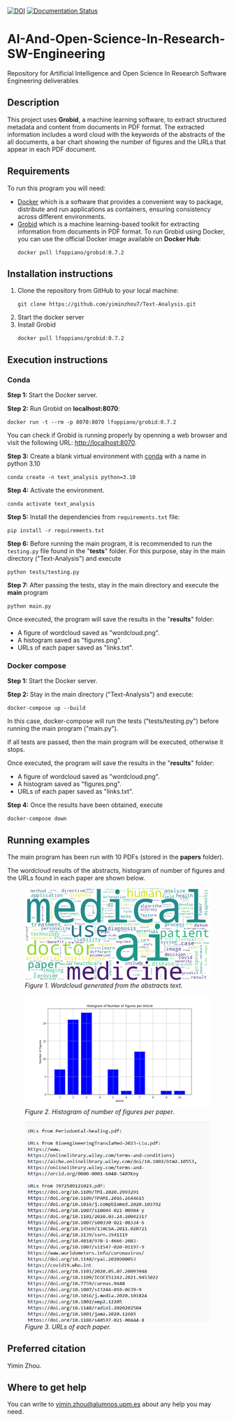 [![DOI](https://zenodo.org/badge/DOI/10.5281/zenodo.10657570.svg)](https://doi.org/10.5281/zenodo.10657570) [![Documentation Status](https://readthedocs.org/projects/text-analysis/badge/?version=latest)](https://text-analysis.readthedocs.io/en/latest/?badge=latest)

# AI-And-Open-Science-In-Research-SW-Engineering
Repository for Artificial Intelligence and Open Science In Research Software Engineering deliverables

## Description
This project uses **Grobid**, a machine learning software, to extract structured metadata and content from documents in PDF format. The extracted information includes a word cloud with the keywords of the abstracts of the all documents, a bar chart showing the number of figures and the URLs that appear in each PDF document.

## Requirements
To run this program you will need:
* [Docker](https://docs.docker.com/engine/install/) which is a software that provides a convenient way to package, distribute and run applications as containers, ensuring consistency across different environments.
* [Grobid](https://github.com/kermitt2/grobid) which is a machine learning-based toolkit for extracting information from documents in PDF format. To run Grobid using Docker, you can use the official Docker image available on **Docker Hub**:
  ```
  docker pull lfoppiano/grobid:0.7.2
  ```

## Installation instructions
1. Clone the repository from GitHub to your local machine:
    ```
    git clone https://github.com/yiminzhou7/Text-Analysis.git
    ```
2. Start the docker server
3. Install Grobid
    ```
    docker pull lfoppiano/grobid:0.7.2
    ```


## Execution instructions

### Conda
**Step 1:** Start the Docker server.

**Step 2:** Run Grobid on **localhost:8070**:

```
docker run -t --rm -p 8070:8070 lfoppiano/grobid:0.7.2
```

You can check if Grobid is running properly by openning a web browser and visit the following URL: [http://localhost:8070](http://localhost:8070).

**Step 3:** Create a blank virtual environment with [conda](https://docs.conda.io/projects/conda/en/latest/user-guide/install/index.html) with a name in python 3.10

```
conda create -n text_analysis python=3.10
```

**Step 4:** Activate the environment.

```
conda activate text_analysis
```

**Step 5:** Install the dependencies from `requirements.txt` file:

```
pip install -r requirements.txt
```

**Step 6:** Before running the main program, it is recommended to run the `testing.py` file found in the "**tests**" folder. For this purpose, stay in the main directory ("Text-Analysis") and execute

```
python tests/testing.py
```
    
**Step 7:** After passing the tests, stay in the main directory and execute the **main** program

```
python main.py
```

Once executed, the program will save the results in the "**results**" folder:
- A figure of wordcloud saved as "wordcloud.png".
- A histogram saved as "figures.png".
- URLs of each paper saved as "links.txt".

### Docker compose
**Step 1:** Start the Docker server.

**Step 2:** Stay in the main directory ("Text-Analysis") and execute: 

```
docker-compose up --build
```

In this case, docker-compose will run the tests ("tests/testing.py") before running the main program ("main.py").

If all tests are passed, then the main program will be executed, otherwise it stops.
    
Once executed, the program will save the results in the "**results**" folder:
- A figure of wordcloud saved as "wordcloud.png".
- A histogram saved as "figures.png".
- URLs of each paper saved as "links.txt".

**Step 4:** Once the results have been obtained, execute

```
docker-compose down
```


## Running examples
The main program has been run with 10 PDFs (stored in the **papers** folder). 

The wordcloud results of the abstracts, histogram of number of figures and the URLs found in each paper are shown below.
<figure>
  <img src="docs/wordcloud.png" alt="Wordcloud" style="width:450px">
  <figcaption><i>Figure 1. Wordcloud generated from the abstracts text.</i></figcaption>
</figure>


<figure>
  <img src="docs/figures.png" alt="Histogram" style="width:470px">
  <figcaption><i>Figure 2. Histogram of number of figures per paper.</i></figcaption>
</figure>


<figure>
  <img src="docs/links.png" alt="Histogram" style="width:470px">
  <figcaption><i>Figure 3. URLs of each paper.</i></figcaption>
</figure>




## Preferred citation
Yimin Zhou.

## Where to get help
You can write to yimin.zhou@alumnos.upm.es about any help you may need.
